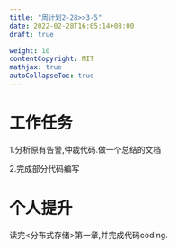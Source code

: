 ```yaml
---
title: "周计划2-28>>3-5"
date: 2022-02-28T16:05:14+08:00
draft: true

weight: 10
contentCopyright: MIT
mathjax: true
autoCollapseToc: true
---
```

# 工作任务

1.分析原有告警,仲裁代码.做一个总结的文档

2.完成部分代码编写

# 个人提升

读完<分布式存储>第一章,并完成代码coding.
